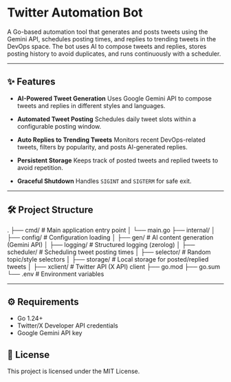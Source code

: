 # Twitter Automation Bot

A Go-based automation tool that generates and posts tweets using the Gemini API, schedules posting times, and replies to trending tweets in the DevOps space.
The bot uses AI to compose tweets and replies, stores posting history to avoid duplicates, and runs continuously with a scheduler.

---

## ✨ Features

- **AI-Powered Tweet Generation**
  Uses Google Gemini API to compose tweets and replies in different styles and languages.

- **Automated Tweet Posting**
  Schedules daily tweet slots within a configurable posting window.

- **Auto Replies to Trending Tweets**
  Monitors recent DevOps-related tweets, filters by popularity, and posts AI-generated replies.

- **Persistent Storage**
  Keeps track of posted tweets and replied tweets to avoid repetition.

- **Graceful Shutdown**
  Handles `SIGINT` and `SIGTERM` for safe exit.

---

## 🛠 Project Structure

.
├── cmd/ # Main application entry point
│ └── main.go
├── internal/
│ ├── config/ # Configuration loading
│ ├── gen/ # AI content generation (Gemini API)
│ ├── logging/ # Structured logging (zerolog)
│ ├── scheduler/ # Scheduling tweet posting times
│ ├── selector/ # Random topic/style selectors
│ ├── storage/ # Local storage for posted/replied tweets
│ ├── xclient/ # Twitter API (X API) client
├── go.mod
├── go.sum
└── .env # Environment variables


---

## ⚙️ Requirements

- Go 1.24+
- Twitter/X Developer API credentials
- Google Gemini API key

## 📄 License

This project is licensed under the MIT License.
